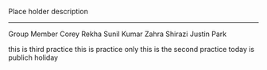 Place holder description


---
Group Member
Corey
Rekha Sunil Kumar
Zahra Shirazi
Justin Park

this is third practice
this is practice only
this is the second practice
today is publich holiday
